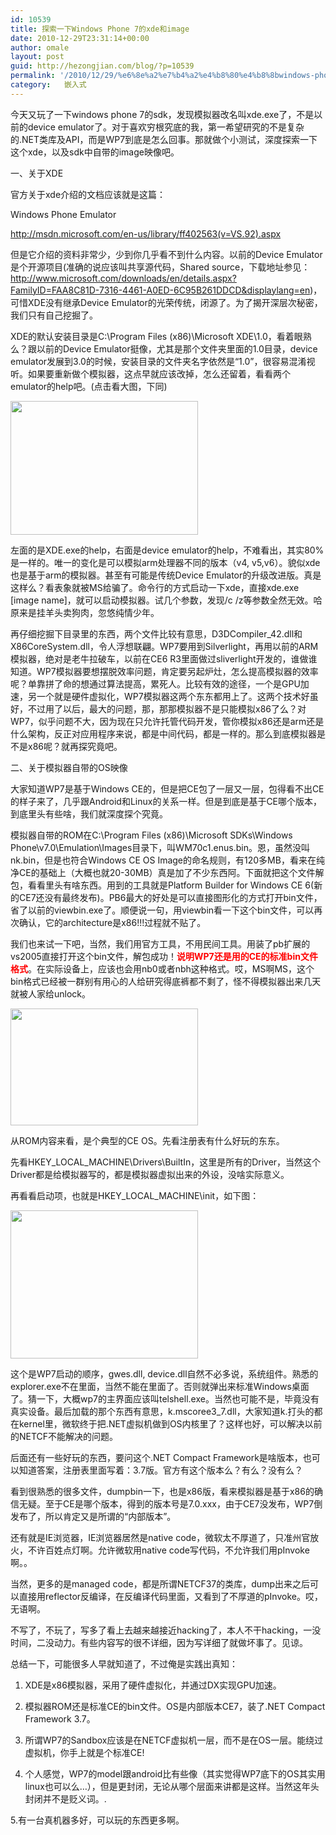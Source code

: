 ```yaml
---
id: 10539
title: 探索一下Windows Phone 7的xde和image
date: 2010-12-29T23:31:14+00:00
author: omale
layout: post
guid: http://hezongjian.com/blog/?p=10539
permalink: '/2010/12/29/%e6%8e%a2%e7%b4%a2%e4%b8%80%e4%b8%8bwindows-phone-7%e7%9a%84xde%e5%92%8cimage/'
category:   嵌入式  
---
```

今天又玩了一下windows phone 7的sdk，发现模拟器改名叫xde.exe了，不是以前的device emulator了。对于喜欢穷根究底的我，第一希望研究的不是复杂的.NET类库及API，而是WP7到底是怎么回事。那就做个小测试，深度探索一下这个xde，以及sdk中自带的image映像吧。

一、关于XDE

官方关于xde介绍的文档应该就是这篇：

Windows Phone Emulator

http://msdn.microsoft.com/en-us/library/ff402563(v=VS.92).aspx

但是它介绍的资料非常少，少到你几乎看不到什么内容。以前的Device Emulator是个开源项目(准确的说应该叫共享源代码，Shared source，下载地址参见：http://www.microsoft.com/downloads/en/details.aspx?FamilyID=FAA8C81D-7316-4461-A0ED-6C95B261DDCD&displaylang=en)，可惜XDE没有继承Device Emulator的光荣传统，闭源了。为了揭开深层次秘密，我们只有自己挖掘了。

XDE的默认安装目录是C:\Program Files (x86)\Microsoft XDE\1.0，看着眼熟么？跟以前的Device Emulator挺像，尤其是那个文件夹里面的1.0目录，device emulator发展到3.0的时候，安装目录的文件夹名字依然是&ldquo;1.0&rdquo;，很容易混淆视听。如果要重新做个模拟器，这点早就应该改掉，怎么还留着，看看两个emulator的help吧。(点击看大图，下同)

[<img alt="" class="aligncenter size-medium wp-image-10541" height="214" src="/uploads/2010/12/help-300x214.png" title="emulator help" width="300" srcset="/uploads/2010/12/help-300x214.png 300w, /uploads/2010/12/help-768x548.png 768w, /uploads/2010/12/help-1024x731.png 1024w, /uploads/2010/12/help.png 1066w" sizes="(max-width: 300px) 100vw, 300px" />](/uploads/2010/12/help.png)

左面的是XDE.exe的help，右面是device emulator的help，不难看出，其实80%是一样的。唯一的变化是可以模拟arm处理器不同的版本（v4, v5,v6）。貌似<span style="color:#(color);">xde也是基于arm的模拟器。甚至有可能是传统Device Emulator的升级改进版。真是这样么？看表象就被MS给骗了。命令行的方式启动一下xde，直接xde.exe [image name]，就可以启动模拟器。试几个参数，发现/c /z等参数全然无效。哈原来是挂羊头卖狗肉，忽悠纯情少年。</span>

再仔细挖掘下目录里的东西，两个文件比较有意思，D3DCompiler_42.dll和X86CoreSystem.dll，令人浮想联翩。WP7要用到Silverlight，再用以前的ARM模拟器，绝对是老牛拉破车，以前在CE6 R3里面做过sliverlight开发的，谁做谁知道。WP7模拟器要想摆脱效率问题，肯定要另起炉灶，怎么提高模拟器的效率呢？单靠拼了命的想通过算法提高，累死人。比较有效的途径，一个是GPU加速，另一个就是硬件虚拟化，WP7模拟器这两个东东都用上了。这两个技术好虽好，不过用了以后，最大的问题，那，那那模拟器不是只能模拟x86了么？对WP7，似乎问题不大，因为现在只允许托管代码开发，管你模拟x86还是arm还是什么架构，反正对应用程序来说，都是中间代码，都是一样的。那么到底模拟器是不是x86呢？就再探究竟吧。

二、关于模拟器自带的OS映像

大家知道WP7是基于Windows CE的，但是把CE包了一层又一层，包得看不出CE的样子来了，几乎跟Android和Linux的关系一样。但是到底是基于CE哪个版本，到底里头有些啥，我们就深度探个究竟。

模拟器自带的ROM在C:\Program Files (x86)\Microsoft SDKs\Windows Phone\v7.0\Emulation\Images目录下，叫WM70c1.enus.bin。恩，虽然没叫nk.bin，但是也符合Windows CE OS Image的命名规则，有120多MB，看来在纯净CE的基础上（大概也就20-30MB）真是加了不少东西阿。下面就把这个文件解包，看看里头有啥东西。用到的工具就是Platform Builder for Windows CE 6(新的CE7还没有最终发布)。PB6最大的好处是可以直接图形化的方式打开bin文件，省了以前的viewbin.exe了。顺便说一句，用viewbin看一下这个bin文件，可以再次确认，它的architecture是x86!!!过程就不贴了。

我们也来试一下吧，当然，我们用官方工具，不用民间工具。用装了pb扩展的vs2005直接打开这个bin文件，解包成功！<span style="color:#f00;"><strong>说明WP7还是用的CE的标准bin文件格式</strong></span>。在实际设备上，应该也会用nb0或者nbh这种格式。哎，MS啊MS，这个bin格式已经被一群别有用心的人给研究得底裤都不剩了，怪不得模拟器出来几天就被人家给unlock。

[<img alt="" class="aligncenter size-medium wp-image-10546" height="187" src="/uploads/2010/12/bin-300x187.png" title="rom content" width="300" />](/uploads/2010/12/bin.png)

从ROM内容来看，是个典型的CE OS。先看注册表有什么好玩的东东。

先看HKEY\_LOCAL\_MACHINE\Drivers\BuiltIn，这里是所有的Driver，当然这个Driver都是给模拟器写的，都是模拟器虚拟出来的外设，没啥实际意义。

再看看启动项，也就是HKEY\_LOCAL\_MACHINE\init，如下图：

[<img alt="" class="aligncenter size-medium wp-image-10547" height="237" src="/uploads/2010/12/boot-300x237.png" title="boot" width="300" />](/uploads/2010/12/boot.png)

这个是WP7启动的顺序，gwes.dll, device.dll自然不必多说，系统组件。熟悉的explorer.exe不在里面，当然不能在里面了。否则就弹出来标准Windows桌面了。猜一下，大概wp7的主界面应该叫telshell.exe。当然也可能不是，毕竟没有真实设备。最后加载的那个东西有意思，k.mscoree3_7.dll，大家知道k.打头的都在kernel里，微软终于把.NET虚拟机做到OS内核里了？这样也好，可以解决以前的NETCF不能解决的问题。

后面还有一些好玩的东西，要问这个.NET Compact Framework是啥版本，也可以知道答案，注册表里面写着：3.7版。官方有这个版本么？有么？没有么？

看到很熟悉的很多文件，dumpbin一下，也是x86版，看来模拟器是基于x86的确信无疑。至于CE是哪个版本，得到的版本号是7.0.xxx，由于CE7没发布，WP7倒发布了，所以肯定又是所谓的&ldquo;内部版本&rdquo;。

还有就是IE浏览器，IE浏览器居然是native code，微软太不厚道了，只准州官放火，不许百姓点灯啊。允许微软用native code写代码，不允许我们用pInvoke啊。。

当然，更多的是managed code，都是所谓NETCF37的类库，dump出来之后可以直接用reflector反编译，在反编译代码里面，又看到了不厚道的pInvoke。哎，无语啊。

不写了，不玩了，写多了看上去越来越接近hacking了，本人不干hacking，一没时间，二没动力。有些内容写的很不详细，因为写详细了就做坏事了。见谅。

总结一下，可能很多人早就知道了，不过俺是实践出真知：

1. XDE是x86模拟器，采用了硬件虚拟化，并通过DX实现GPU加速。

2. 模拟器ROM还是标准CE的bin文件。OS是内部版本CE7，装了.NET Compact Framework 3.7。

3. 所谓WP7的Sandbox应该是在NETCF虚拟机一层，而不是在OS一层。能绕过虚拟机，你手上就是个标准CE!

4. 个人感觉，WP7的model跟android比有些像（其实觉得WP7底下的OS其实用linux也可以么&#8230;），但是更封闭，无论从哪个层面来讲都是这样。当然这年头封闭并不是贬义词。.

5.有一台真机器多好，可以玩的东西更多啊。